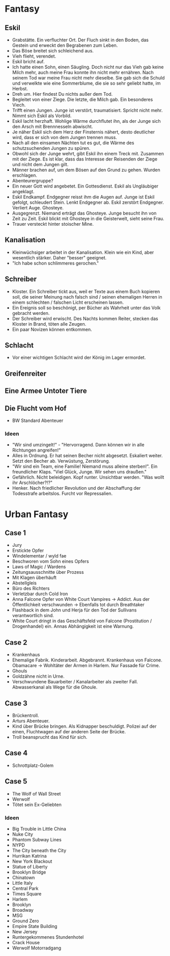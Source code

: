 # Fantasy

## Eskil

- Grabstätte. Ein verfluchter Ort. Der Fluch sinkt in den Boden, das Gestein und erweckt den Begrabenen zum Leben.
- Das Böse breitet sich schleichend aus.
- Vieh flieht, verendet.
- Eskil bricht auf.
- Ich hatte einen Sohn, einen Säugling. Doch nicht nur das Vieh gab keine Milch mehr, auch meine Frau konnte ihn nicht mehr ernähren. Nach seinem Tod war meine Frau nicht mehr dieselbe. Sie gab sich die Schuld und verwelkte wie eine Sommerblume, die sie so sehr geliebt hatte, im Herbst.
- Dreh um. Hier findest Du nichts außer dem Tod.
- Begleitet von einer Ziege. Die letzte, die Milch gab. Ein besonderes Viech.
- Trifft einen Jungen. Junge ist verstört, traumatisiert. Spricht nicht mehr. Nimmt sich Eskil als Vorbild.
- Eskil lacht herzhaft. Wohlige Wärme durchflutet ihn, als der Junge sich den Arsch mit Brennnesseln abwischt.
- Je näher Eskil sich dem Herz der Finsternis nähert, desto deutlicher wird, dass er sich von dem Jungen trennen muss.
- Nach all den einsamen Nächten tut es gut, die Wärme des schutzsuchenden Jungen zu spüren.
- Obwohl sich der Junge wehrt, gibt Eskil ihn einem Treck mit. Zusammen mit der Ziege. Es ist klar, dass das Interesse der Reisenden der Ziege und nicht dem Jungen gilt.
- Männer brachen auf, um dem Bösen auf den Grund zu gehen. Wurden erschlagen.
- Abenteurergruppe?
- Ein neuer Gott wird angebetet. Ein Gottesdienst. Eskil als Ungläubiger angeklagt.
- Eskil Endkampf. Endgegner reisst ihm die Augen auf. Junge ist Eskil gefolgt, schleudert Stein. Lenkt Endgegner ab. Eskil zerstört Endgegner. Verliert Auge. Ghosteye.
- Ausgegrenzt. Niemand erträgt das Ghosteye. Junge besucht ihn von Zeit zu Zeit. Eskil blickt mit Ghosteye in die Geisterwelt, sieht seine Frau.
- Trauer versteckt hinter stoischer Mine.

## Kanalisation

- Kleinwüchsiger arbeitet in der Kanalisation. Klein wie ein Kind, aber wesentlich stärker. Daher "besser" geeignet.
- "Ich habe schon schlimmeres gerochen."

## Schreiber

- Kloster. Ein Schreiber tickt aus, weil er Texte aus einem Buch kopieren soll, die seiner Meinung nach falsch sind / seinen ehemaligen Herren in einem schlechten / falschen Licht erscheinen lassen.
- Ein Ereignis soll so beschönigt, per Bücher als Wahrheit unter das Volk gebracht werden.
- Der Schreiber wird erwischt. Des Nachts kommen Reiter, stecken das Kloster in Brand, töten alle Zeugen. 
- Ein paar Novizen können entkommen.

## Schlacht

- Vor einer wichtigen Schlacht wird der König im Lager ermordet.

## Greifenreiter

## Eine Armee Untoter Tiere

## Die Flucht vom Hof

- BW Standard Abenteuer

### Ideen

- "Wir sind umzingelt!" - "Hervorragend. Dann können wir in alle Richtungen angreifen!"
- Alles in Ordnung. Er hat seinen Becher nicht abgesetzt. Eskaliert weiter. Setzt den Becher ab. Verwüstung, Zerstörung.
- "Wir sind ein Team, eine Familie! Niemand muss alleine sterben!". Ein freundlicher Klaps. "Viel Glück, Junge. Wir sehen uns draußen."
- Gefährlich. Nicht beleidigen. Kopf runter. Unsichtbar werden. "Was wollt ihr Arschlöcher?!?"
- Henker. Nach friedlicher Revolution und der Abschaffung der Todesstrafe arbeitslos. Furcht vor Repressalien. 


# Urban Fantasy

## Case 1

- Jury
- Erstickte Opfer
- Windelementar / wyld fae
- Beschworen vom Sohn eines Opfers
- Laws of Magic / Wardens
- Zeitungsausschnitte über Prozess
- Mit Klagen überhäuft
- Abstellgleis
- Büro des Richters
- Verletzbar durch Cold Iron
- Anna Falcone Opfer von White Court Vampires -> Addict. Aus der Öffentlichkeit verschwunden -> Ebenfalls tot durch Breathtaker
- Flashback in dem John und Herja für den Tod der Sullivans verantwortlich sind. 
- White Court dringt in das Geschäftsfeld von Falcone (Prostitution / Drogenhandel) ein. Annas Abhängigkeit ist eine Warnung.

## Case 2

- Krankenhaus
- Ehemalige Fabrik. Kinderarbeit. Abgebrannt. Krankenhaus von Falcone. Obamacare -> Wohltäter der Armen in Harlem. Nur Fassade für Crime.
- Ghouls
- Goldzähne nicht in Urne.
- Verschwundene Bauarbeiter / Kanalarbeiter als zweiter Fall. Abwasserkanal als Wege für die Ghoule.

## Case 3

- Brückentroll.
- Arturs Abenteuer.
- Kind über Brücke bringen. Als Kidnapper beschuldigt. Polizei auf der einen, Fluchtwagen auf der anderen Seite der Brücke.
- Troll beansprucht das Kind für sich.

## Case 4

- Schrottplatz-Golem

## Case 5

- The Wolf of Wall Street
- Werwolf
- Tötet sein Ex-Geliebten

### Ideen

- Big Trouble in Little China
- Nuke City
- Phantom Subway Lines
- NYPD
- The City beneath the City
- Hurrikan Katrina
- New York Blackout
- Statue of Liberty
- Brooklyn Bridge
- Chinatown
- Little Italy
- Central Park
- Times Square
- Harlem
- Brooklyn
- Broadway
- MSG
- Ground Zero
- Empire State Building
- New Jersey
- Runtergekommenes Stundenhotel
- Crack House
- Werwolf Motorradgang